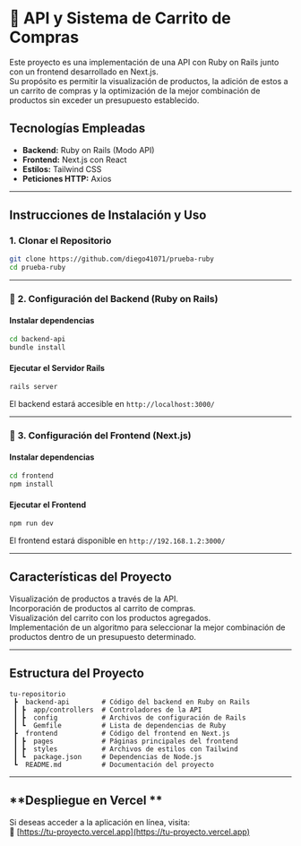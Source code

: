 # 🛒 API y Sistema de Carrito de Compras

Este proyecto es una implementación de una API con Ruby on Rails junto con un frontend desarrollado en Next.js.  
Su propósito es permitir la visualización de productos, la adición de estos a un carrito de compras y la optimización de la mejor combinación de productos sin exceder un presupuesto establecido.

## **Tecnologías Empleadas**

- **Backend:** Ruby on Rails (Modo API)
- **Frontend:** Next.js con React
- **Estilos:** Tailwind CSS
- **Peticiones HTTP:** Axios

---

## **Instrucciones de Instalación y Uso**

### **1. Clonar el Repositorio**

```sh
git clone https://github.com/diego41071/prueba-ruby
cd prueba-ruby
```

---

### 🔹 **2. Configuración del Backend (Ruby on Rails)**

#### **Instalar dependencias**

```sh
cd backend-api
bundle install
```

#### **Ejecutar el Servidor Rails**

```sh
rails server
```

El backend estará accesible en `http://localhost:3000/`

---

### 🔹 **3. Configuración del Frontend (Next.js)**

#### **Instalar dependencias**

```sh
cd frontend
npm install
```

#### **Ejecutar el Frontend**

```sh
npm run dev
```

El frontend estará disponible en `http://192.168.1.2:3000/`

---

## **Características del Proyecto**

Visualización de productos a través de la API.  
 Incorporación de productos al carrito de compras.  
 Visualización del carrito con los productos agregados.  
 Implementación de un algoritmo para seleccionar la mejor combinación de productos dentro de un presupuesto determinado.

---

## **Estructura del Proyecto**

```
tu-repositorio
 ┣  backend-api        # Código del backend en Ruby on Rails
 ┃ ┣  app/controllers  # Controladores de la API
 ┃ ┣  config           # Archivos de configuración de Rails
 ┃ ┗  Gemfile          # Lista de dependencias de Ruby
 ┣  frontend           # Código del frontend en Next.js
 ┃ ┣  pages            # Páginas principales del frontend
 ┃ ┣  styles           # Archivos de estilos con Tailwind
 ┃ ┗  package.json     # Dependencias de Node.js
 ┗  README.md          # Documentación del proyecto
```

---

## **Despliegue en Vercel **

Si deseas acceder a la aplicación en línea, visita:  
🔗 [https://tu-proyecto.vercel.app](https://tu-proyecto.vercel.app)

